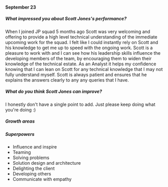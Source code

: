 #### September 23
##### What impressed you about Scott Jones's performance?
When I joined JP squad 5 months ago Scott was very welcoming and offering to provide a high level technical understanding of the immediate upcoming work for the squad. I felt like I could instantly rely on Scott and his knowledge to get me up to speed with the ongoing work. Scott is a pleasure to work with and I can see how his leadership skills influence the developing members of the team, by encouraging them to widen their knowledge of the technical estate. As an Analyst it helps my confidence knowing that I can lean on Scott for any technical knowledge that I may not fully understand myself. Scott is always patient and ensures that he explains the answers clearly to any any queries that I have.
##### What do you think Scott Jones can improve?
I honestly don't have a single point to add. Just please keep doing what you're doing :)

##### Growth areas

##### Superpowers

- Influence and inspire
- Teaming
- Solving problems
- Solution design and architecture
- Delighting the client
- Developing others
- Communicate with empathy